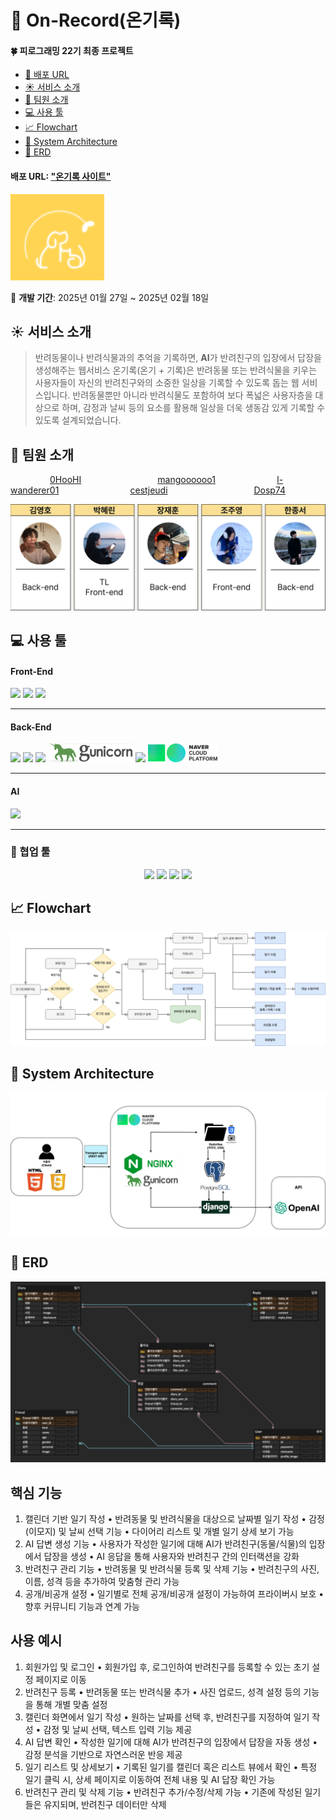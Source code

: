 <!--
프로젝트 개요(기획 배경, 목적 등)
팀원 소개(FE, BE) + 팀원 깃허브 링크 연결
ERD
html 플로우 차트(주요 기능 설명하면서)
+ 사용법?
사용 예시(웹사이트 캡처 화면 포함)
사용 도구(언어, 협업 툴 - 링크 포함)
-->


# 📝 On-Record(온기록)
#### 🍀 피로그래밍 22기 최종 프로젝트
- [🔗 배포 URL](#-배포-URL)
- [☀️ 서비스 소개](#-서비스-소개)
- [🐶 팀원 소개](#-팀원-소개)
- [💻 사용 툴](#-사용-툴)
- [📈 Flowchart](#-Flowchart)
- [🧱 System Architecture](#-System-Architecture)
- [📀 ERD](#-ERD)
#### 배포 URL: ["온기록 사이트"](onrecord.kr, "온기록 이용해보기")

![온기록 로고](static/images/readme/onrecord_logo(readme).png)

📆 **개발 기간**: 2025년 01월 27일 ~ 2025년 02월 18일

## ☀️ 서비스 소개
> 반려동물이나 반려식물과의 추억을 기록하면, **AI**가 반려친구의 입장에서 답장을 생성해주는 웹서비스
온기록(온기 + 기록)은 반려동물 또는 반려식물을 키우는 사용자들이 자신의 반려친구와의 소중한 일상을 기록할 수 있도록 돕는 웹 서비스입니다.
반려동물뿐만 아니라 반려식물도 포함하여 보다 폭넓은 사용자층을 대상으로 하며, 감정과 날씨 등의 요소를 활용해 일상을 더욱 생동감 있게 기록할 수 있도록 설계되었습니다.

## 🐶 팀원 소개
&nbsp;&nbsp;&nbsp;&nbsp;&nbsp;&nbsp;&nbsp;&nbsp;&nbsp;&nbsp;&nbsp;&nbsp;&nbsp;&nbsp;&nbsp;&nbsp;[0HooHI](https://github.com/0HooHI "김영호 Github")
&nbsp;&nbsp;&nbsp;&nbsp;&nbsp;&nbsp;&nbsp;&nbsp;&nbsp;&nbsp;&nbsp;&nbsp;&nbsp;&nbsp;&nbsp;&nbsp;&nbsp;&nbsp;&nbsp;&nbsp;&nbsp;&nbsp;&nbsp;&nbsp;&nbsp;&nbsp;&nbsp;&nbsp;&nbsp;&nbsp;[mangoooooo1](https://github.com/mangoooooo1 "박혜린 Github")
&nbsp;&nbsp;&nbsp;&nbsp;&nbsp;&nbsp;&nbsp;&nbsp;&nbsp;&nbsp;&nbsp;&nbsp;&nbsp;&nbsp;&nbsp;&nbsp;&nbsp;&nbsp;&nbsp;&nbsp;&nbsp;&nbsp;&nbsp;&nbsp;[l-wanderer01](https://github.com/l-wanderer01 "장재훈 Github")
&nbsp;&nbsp;&nbsp;&nbsp;&nbsp;&nbsp;&nbsp;&nbsp;&nbsp;&nbsp;&nbsp;&nbsp;&nbsp;&nbsp;&nbsp;&nbsp;&nbsp;&nbsp;&nbsp;&nbsp;&nbsp;&nbsp;&nbsp;&nbsp;&nbsp;&nbsp;&nbsp;&nbsp;[cestjeudi](https://github.com/cestjeudi "조주영 Github")
&nbsp;&nbsp;&nbsp;&nbsp;&nbsp;&nbsp;&nbsp;&nbsp;&nbsp;&nbsp;&nbsp;&nbsp;&nbsp;&nbsp;&nbsp;&nbsp;&nbsp;&nbsp;&nbsp;&nbsp;&nbsp;&nbsp;&nbsp;&nbsp;&nbsp;&nbsp;&nbsp;&nbsp;&nbsp;&nbsp;&nbsp;&nbsp;&nbsp;&nbsp;[Dosp74](https://github.com/Dosp74 "한종서 Github")

![온기록 팀 소개](static/images/readme/onrecord_team.png)


## 💻 사용 툴
#### Front-End
<p>
    <img src="https://img.shields.io/badge/HTML-239120?style=for-the-badge&logo=html5&logoColor=white"/>
    <img src="https://img.shields.io/badge/CSS-1572B6?style=for-the-badge&logo=css3&logoColor=white"/>
    <img src="https://img.shields.io/badge/JavaScript-F7DF1E?style=for-the-badge&logo=javascript&logoColor=black"/>
</p>


******


#### Back-End
<p>
    <img src="https://img.shields.io/badge/Django-092E20?style=for-the-badge&logo=django&logoColor=green">
    <img src="https://img.shields.io/badge/PostgreSQL-316192?style=for-the-badge&logo=postgresql&logoColor=white">
    <img src="https://img.shields.io/badge/Nginx-009639?style=for-the-badge&logo=nginx&logoColor=white">
    <img src="/static/images/readme/gunicorn.png">
    <img src="https://img.shields.io/badge/GitHub_Actions-2088FF?style=for-the-badge&logo=github-actions&logoColor=white">
    <img src="/static/images/readme/navercloud.png">
</p>


******


#### AI
<p>
    <img src="https://img.shields.io/badge/ChatGPT-74aa9c?style=for-the-badge&logo=openai&logoColor=white">
</p>


******


### 🌟 협업 툴
<p align="center">
    <img src="https://img.shields.io/badge/GIT-E44C30?style=for-the-badge&logo=git&logoColor=white">
    <img src="https://img.shields.io/badge/GitHub-100000?style=for-the-badge&logo=github&logoColor=white">
    <img src="https://img.shields.io/badge/Notion-000000?style=for-the-badge&logo=notion&logoColor=white">
    <img src="https://img.shields.io/badge/Figma-F24E1E?style=for-the-badge&logo=figma&logoColor=white">
</p>

## 📈 Flowchart
![온기록 플로우차트](static/images/readme/onrecord_flowchart.png)

## 🧱 System Architecture
![온기록 시스템아키텍쳐](static/images/readme/onrecord_systemarchitecture.png)

## 📀 ERD
![온기록 ERD](static/images/readme/onrecord_erd.png)

## 핵심 기능
1.	캘린더 기반 일기 작성
	•	반려동물 및 반려식물을 대상으로 날짜별 일기 작성
	•	감정(이모지) 및 날씨 선택 기능
	•	다이어리 리스트 및 개별 일기 상세 보기 가능
2.	AI 답변 생성 기능
	•	사용자가 작성한 일기에 대해 AI가 반려친구(동물/식물)의 입장에서 답장을 생성
	•	AI 응답을 통해 사용자와 반려친구 간의 인터랙션을 강화
3.	반려친구 관리 기능
	•	반려동물 및 반려식물 등록 및 삭제 기능
	•	반려친구의 사진, 이름, 성격 등을 추가하여 맞춤형 관리 가능
4.	공개/비공개 설정
	•	일기별로 전체 공개/비공개 설정이 가능하여 프라이버시 보호
	•	향후 커뮤니티 기능과 연계 가능

## 사용 예시
1.	회원가입 및 로그인
	•	회원가입 후, 로그인하여 반려친구를 등록할 수 있는 초기 설정 페이지로 이동
2.	반려친구 등록
	•	반려동물 또는 반려식물 추가
	•	사진 업로드, 성격 설정 등의 기능을 통해 개별 맞춤 설정
3.	캘린더 화면에서 일기 작성
	•	원하는 날짜를 선택 후, 반려친구를 지정하여 일기 작성
	•	감정 및 날씨 선택, 텍스트 입력 기능 제공
4.	AI 답변 확인
	•	작성한 일기에 대해 AI가 반려친구의 입장에서 답장을 자동 생성
	•	감정 분석을 기반으로 자연스러운 반응 제공
5.	일기 리스트 및 상세보기
	•	기록된 일기를 캘린더 혹은 리스트 뷰에서 확인
	•	특정 일기 클릭 시, 상세 페이지로 이동하여 전체 내용 및 AI 답장 확인 가능
6.	반려친구 관리 및 삭제 기능
	•	반려친구 추가/수정/삭제 가능
	•	기존에 작성된 일기들은 유지되며, 반려친구 데이터만 삭제
<!-- 
<details><summary>접고 펴는 기능
</summary>

*Write here!*
</details> -->